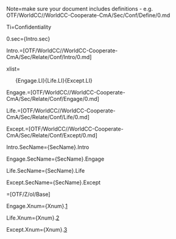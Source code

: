 Note=make sure your document includes definitions - e.g. OTF/WorldCC//WorldCC-Cooperate-CmA/Sec/Conf/Define/0.md

Ti=Confidentiality

0.sec={Intro.sec}

Intro.=[OTF/WorldCC//WorldCC-Cooperate-CmA/Sec/Relate/Conf/Intro/0.md]

xlist=<ol>{Engage.LI}{Life.LI}{Except.LI}</ol>

Engage.=[OTF/WorldCC//WorldCC-Cooperate-CmA/Sec/Relate/Conf/Engage/0.md]

Life.=[OTF/WorldCC//WorldCC-Cooperate-CmA/Sec/Relate/Conf/Life/0.md]

Except.=[OTF/WorldCC//WorldCC-Cooperate-CmA/Sec/Relate/Conf/Except/0.md]

Intro.SecName={SecName}.Intro

Engage.SecName={SecName}.Engage

Life.SecName={SecName}.Life

Except.SecName={SecName}.Except

=[OTF/Z/ol/Base]

Engage.Xnum={Xnum}.<a href="#Conf.Engage.Sec" class="xref">1</a>

Life.Xnum={Xnum}.<a href="#Conf.Life.Sec" class="xref">2</a>

Except.Xnum={Xnum}.<a href="#Conf.Except.Sec" class="xref">3</a>
